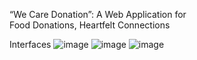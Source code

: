 “We Care Donation”: A Web Application for   
Food Donations, Heartfelt Connections

Interfaces 
![image](https://github.com/user-attachments/assets/22bd6ca7-c725-4a27-9d47-d9786d679d1a)
![image](https://github.com/user-attachments/assets/e47425d8-4b09-4b3a-b4a0-87512d3d69a5)
![image](https://github.com/user-attachments/assets/4f2a3dea-b6d3-4ec5-bb7e-b80a8cab43f5)

